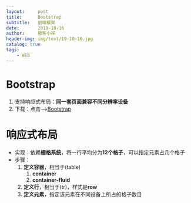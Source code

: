 ```yaml
---
layout:     post                   
title:      Bootstrap
subtitle:   前端框架               
date:       2019-10-16               
author:     极客小祥                      
header-img: img/text/19-10-16.jpg   
catalog: true              
tags:                                
    - WEB
---
```


# Bootstrap
1. 支持响应式布局：**同一套页面兼容不同分辨率设备**
2. 下载：点击-->[Bootstrap](https://v3.bootcss.com)

# 响应式布局
* 实现：依赖**栅格系统**，将一行平均分为**12个格子**，可以指定元素占几个格子
* 步骤：
    1. **定义容器**，相当于(table)
        1. **container**
        2. **container-fluid**
    2. **定义行**，相当于(tr)，样式是**row**
    3. **定义元素**，指定该元素在不同设备上所占的格子数目